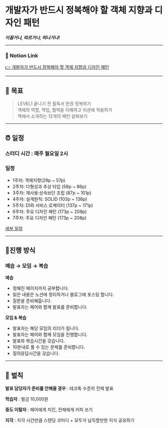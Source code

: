 # **개발자가 반드시 정복해야 할 객체 지향과 디자인 패턴**

***이끌거나, 따르거나, 떠나거나!***

--- 

### 📑 Notion Link
[👉 개발자가 반드시 정복해야 할 객체 지향과 디자인 패턴](https://expensive-buffer-b9e.notion.site/bdda71182d074de0b4469759e7f9c111)

--- 

## 🚀 목표


> LEVEL1 끝나기 전 필독서 한권 정복하기  
> 객체의 역할, 책임, 협력을 이해하고 미션에 적용하기  
> 책에서 소개하는 12개의 패턴 살펴보기  

--- 

## ⏰ 일정

### 스터디 시간 : 매주 월요일 2시

### 일정

- 1주차: 객체지향(29p ~ 57p)
- 2주차: 다형성과 추상 타입 (58p ~ 86p)
- 3주차: 재사용:상속보단 조립 (87p ~ 101p)
- 4주차: 설계원칙: SOLID (103p ~ 136p)
- 5주차: DI와 서비스 로케이터 (137p ~ 171p)
- 6주차: 주요 디자인 패턴 (173p ~ 208p)
- 7주차: 주요 디자인 패턴 (173p ~ 208p)

[세부 일정](https://www.notion.so/a7b79c6348c943b8ac31e00bfb82514f)

---

## 📐진행 방식

### **예습 → 모임 → 복습**

**예습**

- 정해진 페이지까지 공부합니다.
- 읽은 내용은 노션에 정리하거나 블로그에 포스팅 합니다.
- 질문을 준비해옵니다.
- 발표자는 페어와 함께 발표를 준비합니다.

**모임 & 복습**

- 발표자는 해당 모임의 리더가 됩니다.
- 발표자는 페어와 함께 모임을 진행합니다.
- 발표와 복습시간을 갖습니다.
- 10분내로 풀 수 있는 문제를 준비합니다.
- 질의응답시간을 갖습니다.

---


## 🧨 벌칙

**발표 담당자가 준비를 안해올 경우** : 테코톡 수준의 전체 발표

**학습자** : 벌금 10,000원

**중도 이탈자** : 페어에게 치킨, 전체에게 커피 쏘기

**지각** : 지각 시간만큼 스탠딩 코미디 + 모두가 납득할만한 지식 공유하기

